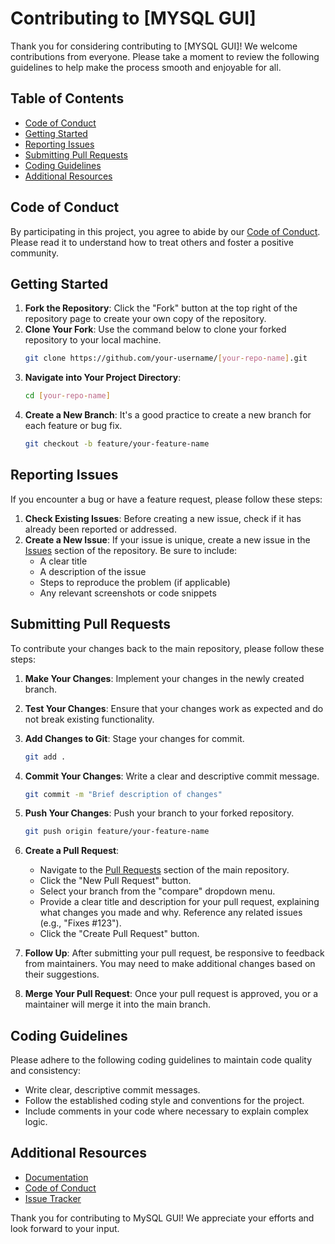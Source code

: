 # Contributing to [MYSQL GUI]

Thank you for considering contributing to [MYSQL GUI]! We welcome contributions from everyone. Please take a moment to review the following guidelines to help make the process smooth and enjoyable for all.

## Table of Contents

- [Code of Conduct](#code-of-conduct)
- [Getting Started](#getting-started)
- [Reporting Issues](#reporting-issues)
- [Submitting Pull Requests](#submitting-pull-requests)
- [Coding Guidelines](#coding-guidelines)
- [Additional Resources](#additional-resources)

## Code of Conduct

By participating in this project, you agree to abide by our [Code of Conduct](CODE_OF_CONDUCT.md). Please read it to understand how to treat others and foster a positive community.

## Getting Started

1. **Fork the Repository**: Click the "Fork" button at the top right of the repository page to create your own copy of the repository.
2. **Clone Your Fork**: Use the command below to clone your forked repository to your local machine.
    ```bash
    git clone https://github.com/your-username/[your-repo-name].git
    ```
3. **Navigate into Your Project Directory**:
    ```bash
    cd [your-repo-name]
    ```
4. **Create a New Branch**: It's a good practice to create a new branch for each feature or bug fix.
    ```bash
    git checkout -b feature/your-feature-name
    ```

## Reporting Issues

If you encounter a bug or have a feature request, please follow these steps:

1. **Check Existing Issues**: Before creating a new issue, check if it has already been reported or addressed.
2. **Create a New Issue**: If your issue is unique, create a new issue in the [Issues](https://github.com/kshashikumar/mysql-gui/issues) section of the repository. Be sure to include:
   - A clear title
   - A description of the issue
   - Steps to reproduce the problem (if applicable)
   - Any relevant screenshots or code snippets

## Submitting Pull Requests

To contribute your changes back to the main repository, please follow these steps:

1. **Make Your Changes**: Implement your changes in the newly created branch.
2. **Test Your Changes**: Ensure that your changes work as expected and do not break existing functionality.
3. **Add Changes to Git**: Stage your changes for commit.
    ```bash
    git add .
    ```
4. **Commit Your Changes**: Write a clear and descriptive commit message.
    ```bash
    git commit -m "Brief description of changes"
    ```
5. **Push Your Changes**: Push your branch to your forked repository.
    ```bash
    git push origin feature/your-feature-name
    ```
6. **Create a Pull Request**:
   - Navigate to the [Pull Requests](https://github.com/kshashikumar/mysql-gui/pulls) section of the main repository.
   - Click the "New Pull Request" button.
   - Select your branch from the "compare" dropdown menu.
   - Provide a clear title and description for your pull request, explaining what changes you made and why. Reference any related issues (e.g., "Fixes #123").
   - Click the "Create Pull Request" button.

7. **Follow Up**: After submitting your pull request, be responsive to feedback from maintainers. You may need to make additional changes based on their suggestions. 

8. **Merge Your Pull Request**: Once your pull request is approved, you or a maintainer will merge it into the main branch.

## Coding Guidelines

Please adhere to the following coding guidelines to maintain code quality and consistency:

- Write clear, descriptive commit messages.
- Follow the established coding style and conventions for the project.
- Include comments in your code where necessary to explain complex logic.

## Additional Resources

- [Documentation](README.md)
- [Code of Conduct](CODE_OF_CONDUCT.md)
- [Issue Tracker](https://github.com/kshashikumar/mysql-gui/issues)

Thank you for contributing to MySQL GUI! We appreciate your efforts and look forward to your input.

